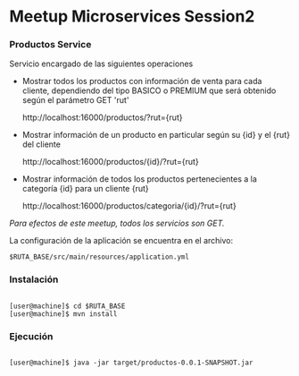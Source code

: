 # Meetup Microservices Session2
### Productos Service

Servicio encargado de las siguientes operaciones

* Mostrar todos los productos con información de venta para cada cliente, dependiendo del tipo BASICO o PREMIUM que será obtenido según el parámetro GET 'rut'

	http://localhost:16000/productos/?rut={rut}


* Mostrar información de un producto en particular según su {id} y el {rut} del cliente

	http://localhost:16000/productos/{id}/?rut={rut}
    
    
* Mostrar información de todos los productos pertenecientes a la categoría {id} para un cliente {rut}

	http://localhost:16000/productos/categoria/{id}/?rut={rut}


*Para efectos de este meetup, todos los servicios son GET.*



La configuración de la aplicación se encuentra en el archivo:

	$RUTA_BASE/src/main/resources/application.yml

### Instalación ###
```console

[user@machine]$ cd $RUTA_BASE
[user@machine]$ mvn install

```

### Ejecución ###
```console

[user@machine]$ java -jar target/productos-0.0.1-SNAPSHOT.jar

```





